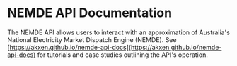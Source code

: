 # NEMDE API Documentation
The NEMDE API allows users to interact with an approximation of Australia's National Electricity Market Dispatch Engine (NEMDE). See [https://akxen.github.io/nemde-api-docs](https://akxen.github.io/nemde-api-docs) for tutorials and case studies outlining the API's operation.